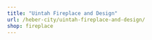 ```yaml
---
title: "Uintah Fireplace and Design"
url: /heber-city/uintah-fireplace-and-design/
shop: fireplace
---
```

